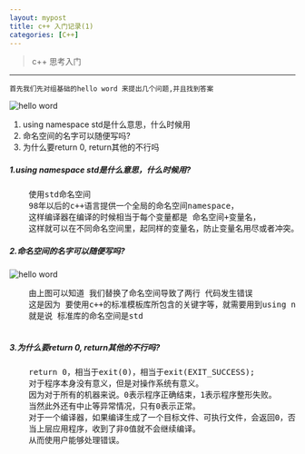 ```yaml
---
layout: mypost
title: c++ 入门记录(1)
categories: [C++]
---
```


> c++ 思考入门

---

    首先我们先对组基础的hello word 来提出几个问题,并且找到答案

 ![hello word](001.png)
 
 1. using namespace std是什么意思，什么时候用
 2. 命名空间的名字可以随便写吗?
 2. 为什么要return 0, return其他的不行吗
 
##### 1.using namespace std是什么意思，什么时候用?
<pre>
    使用std命名空间
    98年以后的c++语言提供一个全局的命名空间namespace，
    这样编译器在编译的时候相当于每个变量都是 命名空间+变量名，
    这样就可以在不同命名空间里，起同样的变量名，防止变量名用尽或者冲突。
</pre>

##### 2.命名空间的名字可以随便写吗?
 ![hello word](002.png)
 <pre>
    由上图可以知道 我们替换了命名空间导致了两行 代码发生错误
    这是因为 要使用c++的标准模板库所包含的关键字等，就需要用到using namespace std
    就是说 标准库的命名空间是std
 </pre>
 
##### 3.为什么要return 0, return其他的不行吗?
 <pre>
    return 0，相当于exit(0)，相当于exit(EXIT_SUCCESS);
    对于程序本身没有意义，但是对操作系统有意义。
    因为对于所有的机器来说。0表示程序正确结束，1表示程序整形失败。
    当然此外还有中止等异常情况，只有0表示正常。
    对于一个编译器，如果编译生成了一个目标文件、可执行文件，会返回0，否则返回非0值。
    当上层应用程序，收到了非0值就不会继续编译。
    从而使用户能够处理错误。
 </pre>
 